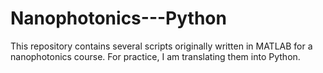 # Nanophotonics---Python
This repository contains several scripts originally written in MATLAB for a nanophotonics course. For practice, I am translating them into Python.
